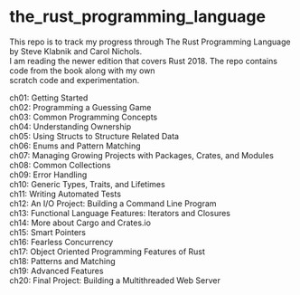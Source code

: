 # the_rust_programming_language

This repo is to track my progress through The Rust Programming Language by Steve Klabnik and Carol Nichols.  
I am reading the newer edition that covers Rust 2018. The repo contains code from the book along with my own  
scratch code and experimentation.

ch01: Getting Started  
ch02: Programming a Guessing Game  
ch03: Common Programming Concepts  
ch04: Understanding Ownership  
ch05: Using Structs to Structure Related Data  
ch06: Enums and Pattern Matching  
ch07: Managing Growing Projects with Packages, Crates, and Modules  
ch08: Common Collections  
ch09: Error Handling  
ch10: Generic Types, Traits, and Lifetimes  
ch11: Writing Automated Tests  
ch12: An I/O Project: Building a Command Line Program  
ch13: Functional Language Features: Iterators and Closures  
ch14: More about Cargo and Crates.io  
ch15: Smart Pointers  
ch16: Fearless Concurrency  
ch17: Object Oriented Programming Features of Rust  
ch18: Patterns and Matching  
ch19: Advanced Features  
ch20: Final Project: Building a Multithreaded Web Server  
